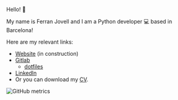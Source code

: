 Hello! :wave:

My name is Ferran Jovell and I am a Python developer :computer: based in Barcelona!

Here are my relevant links:

- [Website](https://fjovell.megiasital.net/) (in construction)
- [Gitlab](https://gitlab.com/mrswats/)
  - [dotfiles](https://gitlab.com/mrswats/dotfiles/)
- [LinkedIn](https://www.linkedin.com/in/ferran-j-44b23362/)
- Or you can download my [CV](https://gitlab.com/mrswats/ferranjovellcv/-/jobs/artifacts/main/raw/FerranJovellMegiasCV.pdf?job=pdf).

![GitHub metrics](https://metrics.lecoq.io/mrswats?base.header=0&base.community=0&base.repositories=0&base.metadata=0&isocalendar=1&isocalendar.duration=half-year)
